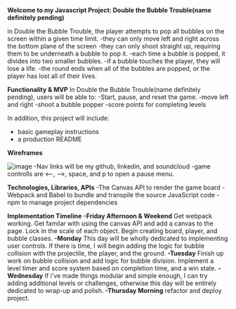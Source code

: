**Welcome to my Javascript Project: Double the Bubble Trouble(name definitely pending)**

in Double the Bubble Trouble, the player attempts to pop all bubbles on the screen within a given time limit.
-they can only move left and right across the bottom plane of the screen 
-they can only shoot straight up, requiring them to be underneath a bubble to pop it.
-each time a bubble is popped, it divides into two smaller bubbles.
-if a bubble touches the player, they will lose a life.
-the round ends when all of the bubbles are popped, or the player has lost all of their lives.

**Functionality & MVP**
In  Double the Bubble Trouble(name definitely pending), users will be able to:
   -Start, pause, and reset the game.
   -move left and right
   -shoot a bubble popper
   -score points for completing levels
   
In addition, this project will include:
  - basic gameplay instructions
  - a production README

**Wireframes**

![image](https://user-images.githubusercontent.com/89648447/139459768-886496f7-7912-4a83-825b-29ccbf1fe76c.png)
-Nav links will be my github, linkedin, and soundcloud
-game controlls are <--, -->, space, and p to open a pause menu.

**Technologies, Libraries, APIs**
  -The Canvas API to render the game board
  -Webpack and Babel to bundle and transpile the source JavaScript code
  -npm to manage project dependencies

**Implementation Timeline**
 **-Friday Afternoon & Weekend**
    Get webpack working. Get familar with using the canvas API and add a canvas to the page. Lock in the scale of each object. Begin creating board, player, and bubble classes.
 **-Monday**
    This day will be wholly dedicated to implementing user controls. If there is time, I will begin adding the logic for bubble collision with the projectile, the player, and the ground.
 **-Tuesday**
    Finish up work on bubble collision and add logic for bubble division. Implement a level timer  and score system based on completion time, and a win state.
 **-Wednesday**
    If i've made things modular and simple enough, I can try adding additional levels or challenges, otherwise this day will be entirely dedicated to wrap-up and polish.
 **-Thursday Morning**
    refactor and deploy project.
